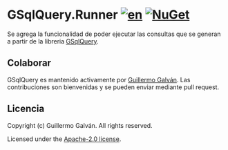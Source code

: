 # GSqlQuery.Runner [![en](https://img.shields.io/badge/lang-en-red.svg)](./README.md) [![NuGet](https://img.shields.io/nuget/v/GSqlQuery.Runner.svg)](https://www.nuget.org/packages/GSqlQuery.Runner)

Se agrega la funcionalidad de poder ejecutar las consultas que se generan a partir de la libreria [GSqlQuery](https://github.com/guillermo-galvan/GSqlQuery).

## Colaborar

GSqlQuery es mantenido activamente por [Guillermo Galván](https://github.com/guillermo-galvan). Las contribuciones son bienvenidas y se pueden enviar mediante pull request.

## Licencia
Copyright (c) Guillermo Galván. All rights reserved.

Licensed under the [Apache-2.0 license](./LICENSE).

